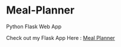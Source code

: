 # Meal-Planner
Python Flask Web App

Check out my Flask App Here : [Meal Planner](https://allysmealplanner.herokuapp.com/)
